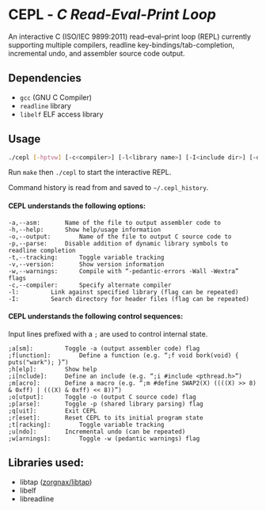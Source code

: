 # CEPL - *C Read-Eval-Print Loop*

An interactive C (ISO/IEC 9899:2011) read–eval–print loop (REPL) currently
supporting multiple compilers, readline key-bindings/tab-completion,
incremental undo, and assembler source code output.

## Dependencies

* `gcc` (GNU C Compiler)
* `readline` library
* `libelf` ELF access library

## Usage
```bash
./cepl [-hptvw] [-c<compiler>] [-l<library name>] [-I<include dir>] [-o<output.c>] [-a<assembler.s>]
```

Run `make` then `./cepl` to start the interactive REPL.

Command history is read from and saved to `~/.cepl_history`.

#### CEPL understands the following options:

	-a,--asm:		Name of the file to output assembler code to
	-h,--help:		Show help/usage information
	-o,--output:		Name of the file to output C source code to
	-p,--parse:		Disable addition of dynamic library symbols to readline completion
	-t,--tracking:		Toggle variable tracking
	-v,--version:		Show version information
	-w,--warnings:		Compile with “-pedantic-errors -Wall -Wextra” flags
	-c,--compiler:		Specify alternate compiler
	-l:			Link against specified library (flag can be repeated)
	-I:			Search directory for header files (flag can be repeated)

#### CEPL understands the following control sequences:

Input lines prefixed with a `;` are used to control internal state.

	;a[sm]:			Toggle -a (output assembler code) flag
	;f[unction]:		Define a function (e.g. “;f void bork(void) { puts("wark"); }”)
	;h[elp]:		Show help
	;i[nclude]:		Define an include (e.g. “;i #include <pthread.h>”)
	;m[acro]:		Define a macro (e.g. “;m #define SWAP2(X) ((((X) >> 8) & 0xff) | (((X) & 0xff) << 8))”)
	;o[utput]:		Toggle -o (output C source code) flag
	;p[arse]:		Toggle -p (shared library parsing) flag
	;q[uit]:		Exit CEPL
	;r[eset]:		Reset CEPL to its initial program state
	;t[racking]:		Toggle variable tracking
	;u[ndo]:		Incremental undo (can be repeated)
	;w[arnings]:		Toggle -w (pedantic warnings) flag

## Libraries used:

* libtap ([zorgnax/libtap](https://github.com/zorgnax/libtap))
* libelf
* libreadline
